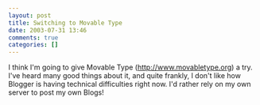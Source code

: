 ```yaml
---
layout: post
title: Switching to Movable Type
date: 2003-07-31 13:46
comments: true
categories: []
---
```

I think I'm going to give Movable Type (http://www.movabletype.org) a try. I've heard many good things about it, and quite frankly, I don't like how Blogger is having technical difficulties right now. I'd rather rely on my own server to post my own Blogs!
